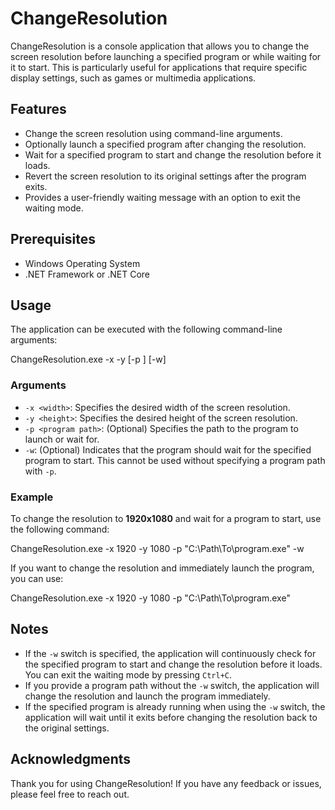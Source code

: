 # ChangeResolution

ChangeResolution is a console application that allows you to change the screen resolution before launching a specified program or while waiting for it to start. This is particularly useful for applications that require specific display settings, such as games or multimedia applications.

## Features

- Change the screen resolution using command-line arguments.
- Optionally launch a specified program after changing the resolution.
- Wait for a specified program to start and change the resolution before it loads.
- Revert the screen resolution to its original settings after the program exits.
- Provides a user-friendly waiting message with an option to exit the waiting mode.

## Prerequisites

- Windows Operating System
- .NET Framework or .NET Core

## Usage

The application can be executed with the following command-line arguments:

ChangeResolution.exe -x <width> -y <height> [-p <program path>] [-w]


### Arguments

- `-x <width>`: Specifies the desired width of the screen resolution.
- `-y <height>`: Specifies the desired height of the screen resolution.
- `-p <program path>`: (Optional) Specifies the path to the program to launch or wait for.
- `-w`: (Optional) Indicates that the program should wait for the specified program to start. This cannot be used without specifying a program path with `-p`.

### Example

To change the resolution to **1920x1080** and wait for a program to start, use the following command:

ChangeResolution.exe -x 1920 -y 1080 -p "C:\Path\To\program.exe" -w


If you want to change the resolution and immediately launch the program, you can use:


ChangeResolution.exe -x 1920 -y 1080 -p "C:\Path\To\program.exe"



## Notes

- If the `-w` switch is specified, the application will continuously check for the specified program to start and change the resolution before it loads. You can exit the waiting mode by pressing `Ctrl+C`.
- If you provide a program path without the `-w` switch, the application will change the resolution and launch the program immediately.
- If the specified program is already running when using the `-w` switch, the application will wait until it exits before changing the resolution back to the original settings.


## Acknowledgments

Thank you for using ChangeResolution! If you have any feedback or issues, please feel free to reach out.


